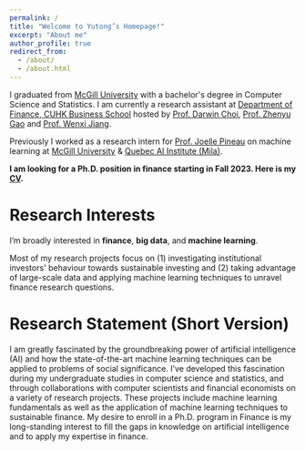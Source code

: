 ```yaml
---
permalink: /
title: "Welcome to Yutong’s Homepage!"
excerpt: "About me"
author_profile: true
redirect_from: 
  - /about/
  - /about.html
---
```


I graduated from [McGill University](https://www.mcgill.ca/) with a bachelor's degree in Computer Science and Statistics. I am currently a research assistant at [Department of Finance, CUHK Business School](https://www.bschool.cuhk.edu.hk/) hosted by [Prof. Darwin Choi](https://www.bschool.cuhk.edu.hk/staff/choi-darwin/), [Prof. Zhenyu Gao](https://www.bschool.cuhk.edu.hk/staff/gao-zhenyu/) and [Prof. Wenxi Jiang](https://www.bschool.cuhk.edu.hk/staff/jiang-wenxi-griffin/).

Previously I worked as a research intern for [Prof. Joelle Pineau](https://en.wikipedia.org/wiki/Jo%C3%ABlle_Pineau) on machine learning at [McGill University](https://cs.mcgill.ca/) & [Quebec AI Institute (Mila)](https://mila.quebec/).

**I am looking for a Ph.D. position in finance starting in Fall 2023. Here is my [CV](https://yutongyan.xyz/files/CV.pdf).**

Research Interests
======

I’m broadly interested in **finance**, **big data**, and **machine learning**.

Most of my research projects focus on (1) investigating institutional investors' behaviour towards sustainable investing and (2) taking advantage of large-scale data and applying machine learning techniques to unravel finance research questions.

Research Statement (Short Version)
======
I am greatly fascinated by the groundbreaking power of artificial intelligence (AI) and how the state-of-the-art machine learning  techniques can be applied to problems of social significance. I’ve developed this fascination during my undergraduate studies in computer science and statistics, and through collaborations with computer scientists and financial economists on a variety of research projects. These projects include machine learning fundamentals as well as the application of machine learning techniques to sustainable finance. My desire to enroll in a Ph.D. program in Finance is my long-standing interest to fill the gaps in knowledge on artificial intelligence and to apply my expertise in finance.




<!-- 
Getting started
======
1. Register a GitHub account if you don't have one and confirm your e-mail (required!)
1. Fork [this repository](https://github.com/academicpages/academicpages.github.io) by clicking the "fork" button in the top right. 
1. Go to the repository's settings (rightmost item in the tabs that start with "Code", should be below "Unwatch"). Rename the repository "[your GitHub username].github.io", which will also be your website's URL.
1. Set site-wide configuration and create content & metadata (see below -- also see [this set of diffs](http://archive.is/3TPas) showing what files were changed to set up [an example site](https://getorg-testacct.github.io) for a user with the username "getorg-testacct")
1. Upload any files (like PDFs, .zip files, etc.) to the files/ directory. They will appear at https://[your GitHub username].github.io/files/example.pdf.  
1. Check status by going to the repository settings, in the "GitHub pages" section

Site-wide configuration
------
The main configuration file for the site is in the base directory in [_config.yml](https://github.com/academicpages/academicpages.github.io/blob/master/_config.yml), which defines the content in the sidebars and other site-wide features. You will need to replace the default variables with ones about yourself and your site's github repository. The configuration file for the top menu is in [_data/navigation.yml](https://github.com/academicpages/academicpages.github.io/blob/master/_data/navigation.yml). For example, if you don't have a portfolio or blog posts, you can remove those items from that navigation.yml file to remove them from the header. 

Create content & metadata
------
For site content, there is one markdown file for each type of content, which are stored in directories like _publications, _talks, _posts, _teaching, or _pages. For example, each talk is a markdown file in the [_talks directory](https://github.com/academicpages/academicpages.github.io/tree/master/_talks). At the top of each markdown file is structured data in YAML about the talk, which the theme will parse to do lots of cool stuff. The same structured data about a talk is used to generate the list of talks on the [Talks page](https://academicpages.github.io/talks), each [individual page](https://academicpages.github.io/talks/2012-03-01-talk-1) for specific talks, the talks section for the [CV page](https://academicpages.github.io/cv), and the [map of places you've given a talk](https://academicpages.github.io/talkmap.html) (if you run this [python file](https://github.com/academicpages/academicpages.github.io/blob/master/talkmap.py) or [Jupyter notebook](https://github.com/academicpages/academicpages.github.io/blob/master/talkmap.ipynb), which creates the HTML for the map based on the contents of the _talks directory).

**Markdown generator**

I have also created [a set of Jupyter notebooks](https://github.com/academicpages/academicpages.github.io/tree/master/markdown_generator
) that converts a CSV containing structured data about talks or presentations into individual markdown files that will be properly formatted for the academicpages template. The sample CSVs in that directory are the ones I used to create my own personal website at stuartgeiger.com. My usual workflow is that I keep a spreadsheet of my publications and talks, then run the code in these notebooks to generate the markdown files, then commit and push them to the GitHub repository.

How to edit your site's GitHub repository
------
Many people use a git client to create files on their local computer and then push them to GitHub's servers. If you are not familiar with git, you can directly edit these configuration and markdown files directly in the github.com interface. Navigate to a file (like [this one](https://github.com/academicpages/academicpages.github.io/blob/master/_talks/2012-03-01-talk-1.md) and click the pencil icon in the top right of the content preview (to the right of the "Raw | Blame | History" buttons). You can delete a file by clicking the trashcan icon to the right of the pencil icon. You can also create new files or upload files by navigating to a directory and clicking the "Create new file" or "Upload files" buttons. 

Example: editing a markdown file for a talk
![Editing a markdown file for a talk](/images/editing-talk.png)

For more info
------
More info about configuring academicpages can be found in [the guide](https://academicpages.github.io/markdown/). The [guides for the Minimal Mistakes theme](https://mmistakes.github.io/minimal-mistakes/docs/configuration/) (which this theme was forked from) might also be helpful.
 -->
